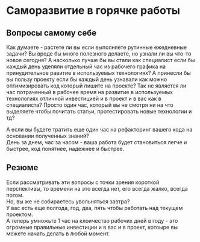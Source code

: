 # Саморазвитие в горячке работы

## Вопросы самому себе
Как думаете - растете ли вы если выполняете рутинные ежедневные задачи?
Вы вроде бы много полезного делаете, но узнали ли вы что-то новое сегодня?
А насколько лучше бы вы стали как специалист если бы каждый день уделяли отдельный час из рабочего графика на принудительное равитие в используемых технологиях?
А принесли бы вы пользу проекту если бы каждый день узнавали как можно оптимизировать код который пишите на проекте?
Так не является ли час потраченный в рабочее время на развитие в используемых технологиях отличной инвестицией и в проект и в вас как в специалиста?
Просто один час, который вы не смотря ни на что выделяете чтобы почитать статьи, протестировать новые технологии и тд?

А если вы будете тратить еще один час на рефакторинг вашего кода на основании полученных знаний?  
День за днем, час за часом - ваша работа будет становиться легче и быстрее, код понятнее, надежнее и быстрее.  

## Резюме
Если рассматривать эти вопросы с точки зрения короткой перспективы, то времени на это всегда нет, его всегда жалко, всегда потом.  
Но, вы же не собираетесь увольняться завтра?  
У вас есть еще полгода, год, два, пять чтобы работать над текущем проектом.  
А теперь умножьте 1 час на клоичество рабочих дней в году - это огромные правильные инвестиции и в вас и в проект, котоыре вы можете начать делать в любой момент.  